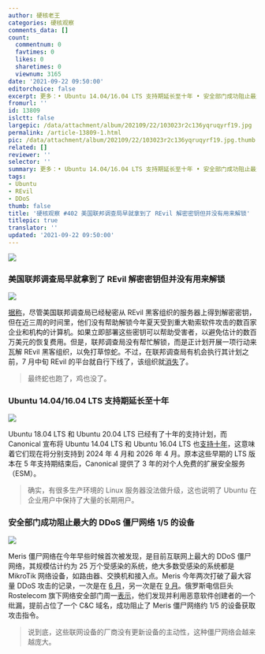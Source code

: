 ```yaml
---
author: 硬核老王
categories: 硬核观察
comments_data: []
count:
  commentnum: 0
  favtimes: 0
  likes: 0
  sharetimes: 0
  viewnum: 3165
date: '2021-09-22 09:50:00'
editorchoice: false
excerpt: 更多：• Ubuntu 14.04/16.04 LTS 支持期延长至十年 • 安全部门成功阻止最大的 DDoS 僵尸网络 1/5 的设备
fromurl: ''
id: 13809
islctt: false
largepic: /data/attachment/album/202109/22/103023r2c136yqruqyrf19.jpg
permalink: /article-13809-1.html
pic: /data/attachment/album/202109/22/103023r2c136yqruqyrf19.jpg.thumb.jpg
related: []
reviewer: ''
selector: ''
summary: 更多：• Ubuntu 14.04/16.04 LTS 支持期延长至十年 • 安全部门成功阻止最大的 DDoS 僵尸网络 1/5 的设备
tags:
- Ubuntu
- REvil
- DDoS
thumb: false
title: '硬核观察 #402 美国联邦调查局早就拿到了 REvil 解密密钥但并没有用来解锁'
titlepic: true
translator: ''
updated: '2021-09-22 09:50:00'
---
```


![](/data/attachment/album/202109/22/103023r2c136yqruqyrf19.jpg)


### 美国联邦调查局早就拿到了 REvil 解密密钥但并没有用来解锁


![](/data/attachment/album/202109/22/094917wpf4prxpxp0mrims.jpg)


[据称](https://www.washingtonpost.com/national-security/ransomware-fbi-revil-decryption-key/2021/09/21/4a9417d0-f15f-11eb-a452-4da5fe48582d_story.html)，尽管美国联邦调查局已经秘密从 REvil 黑客组织的服务器上得到解密密钥，但在近三周的时间里，他们没有帮助解锁今年夏天受到重大勒索软件攻击的数百家企业和机构的计算机。如果立即部署这些密钥可以帮助受害者，以避免估计的数百万美元的恢复费用。但是，联邦调查局没有帮忙解锁，而是正计划开展一项行动来瓦解 REvil 黑客组织，以免打草惊蛇。不过，在联邦调查局有机会执行其计划之前，7 月中旬 REvil 的平台就自行下线了，该组织就[消失](/article-13583-1.html)了。



> 
> 最终蛇也跑了，鸡也没了。
> 
> 
> 


### Ubuntu 14.04/16.04 LTS 支持期延长至十年


![](/data/attachment/album/202109/22/095006zww44e3d6vzj63ry.jpg)


Ubuntu 18.04 LTS 和 Ubuntu 20.04 LTS 已经有了十年的支持计划，而 Canonical 宣布将 Ubuntu 14.04 LTS 和 Ubuntu 16.04 LTS 也[支持十年](https://ubuntu.com/blog/ubuntu-14-04-and-16-04-lifecycle-extended-to-ten-years)，这意味着它们现在将分别支持到 2024 年 4 月和 2026 年 4 月。原本这些早期的 LTS 版本在 5 年支持期结束后，Canonical 提供了 3 年的对个人免费的扩展安全服务（ESM）。



> 
> 确实，有很多生产环境的 Linux 服务器没法做升级，这也说明了 Ubuntu 在企业用户中保持了大量的长期用户。
> 
> 
> 


### 安全部门成功阻止最大的 DDoS 僵尸网络 1/5 的设备


![](/data/attachment/album/202109/22/095023e824am8v22mm4mbz.jpg)


Meris 僵尸网络在今年早些时候首次被发现，是目前互联网上最大的 DDoS 僵尸网络，其规模估计约为 25 万个受感染的系统，绝大多数受感染的系统都是 MikroTik 网络设备，如路由器、交换机和接入点。Meris 今年两次打破了最大容量 DDoS 攻击的记录，一次是在 [6 月](/article-13706-1.html)，另一次是在 [9 月](/article-13770-1.html)。俄罗斯电信巨头 Rostelecom 旗下网络安全部门周一[表示](https://therecord.media/russian-security-firm-sinkholes-part-of-the-dangerous-meris-ddos-botnet/)，他们发现并利用恶意软件创建者的一个纰漏，提前占位了一个 C&C 域名，成功阻止了 Meris 僵尸网络约 1/5 的设备获取攻击指令。



> 
> 说到底，这些联网设备的厂商没有更新设备的主动性，这种僵尸网络会越来越庞大。
> 
> 
>